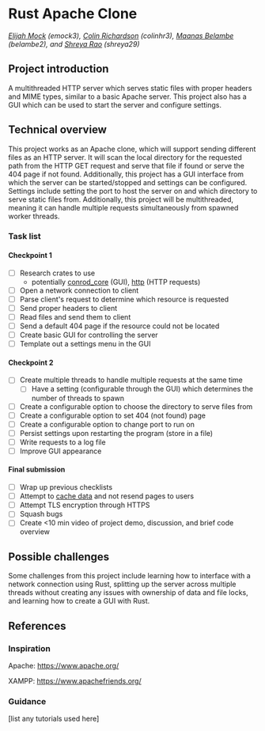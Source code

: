 # Rust Apache Clone

*[Elijah Mock](https://github.com/ekcom) (emock3), [Colin Richardson](https://github.com/crich46) (colinhr3), [Maanas Belambe](https://github.com/maanasbelambe) (belambe2), and [Shreya Rao](https://github.com/Sh-r-eya) (shreya29)*

## Project introduction
A multithreaded HTTP server which serves static files with proper headers and MIME types, similar to a basic Apache server.
This project also has a GUI which can be used to start the server and configure settings.

## Technical overview
This project works as an Apache clone, which will support sending different files as an HTTP server. It will scan the local directory for the requested path from the HTTP GET request and serve that file if found or serve the 404 page if not found. Additionally, this project has a GUI interface from which the server can be started/stopped and settings can be configured. Settings include setting the port to host the server on and which directory to serve static files from. Additionally, this project will be multithreaded, meaning it can handle multiple requests simultaneously from spawned worker threads.

### Task list

#### Checkpoint 1

- [ ] Research crates to use
    - potentially [conrod_core](https://crates.io/crates/conrod-core) (GUI), [http](https://docs.rs/http/latest/http/) (HTTP requests)
- [ ] Open a network connection to client
- [ ] Parse client's request to determine which resource is requested
- [ ] Send proper headers to client
- [ ] Read files and send them to client
- [ ] Send a default 404 page if the resource could not be located
- [ ] Create basic GUI for controlling the server
- [ ] Template out a settings menu in the GUI

#### Checkpoint 2

- [ ] Create multiple threads to handle multiple requests at the same time
    - [ ] Have a setting (configurable through the GUI) which determines the number of threads to spawn
- [ ] Create a configurable option to choose the directory to serve files from
- [ ] Create a configurable option to set 404 (not found) page
- [ ] Create a configurable option to change port to run on
- [ ] Persist settings upon restarting the program (store in a file)
- [ ] Write requests to a log file
- [ ] Improve GUI appearance

#### Final submission

- [ ] Wrap up previous checklists
- [ ] Attempt to [cache data](https://httpd.apache.org/docs/current/caching.html) and not resend pages to users
- [ ] Attempt TLS encryption through HTTPS
- [ ] Squash bugs
- [ ] Create <10 min video of project demo, discussion, and brief code overview

## Possible challenges

Some challenges from this project include learning how to interface with a network connection using Rust, splitting up the server across multiple threads without creating any issues with ownership of data and file locks, and learning how to create a GUI with Rust.

## References

### Inspiration

Apache: https://www.apache.org/

XAMPP: https://www.apachefriends.org/

### Guidance

[list any tutorials used here]
